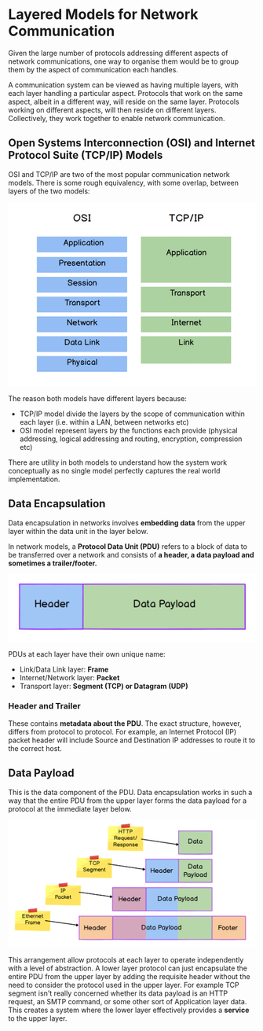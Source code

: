 # Layered Models for Network Communication

Given the large number of protocols addressing different aspects of network
communications, one way to organise them would be to group them by the
aspect of communication each handles.

A communication system can be viewed as having multiple layers, with each
layer handling a particular aspect. Protocols that work on the same aspect,
albeit in a different way, will reside on the same layer. Protocols
working on different aspects, will then reside on different layers. Collectively,
they work together to enable network communication.

## Open Systems Interconnection (OSI) and Internet Protocol Suite (TCP/IP) Models
OSI and TCP/IP are two of the most popular communication network models.
There is some rough equivalency, with some overlap, between layers of the two
models:

![OSI vs TCP/IP Models](./images/05_layered_network_model.png)

The reason both models have different layers because:
- TCP/IP model divide the layers by the scope of communication within each layer
  (i.e. within a LAN, between networks etc) 
- OSI model represent layers by the functions each provide (physical addressing,
  logical addressing and routing, encryption, compression etc)

There are utility in both models to understand how the system work conceptually
as no single model perfectly captures the real world implementation.

## Data Encapsulation
Data encapsulation in networks involves **embedding data** from the upper 
layer within the data unit in the layer below. 

In network models, a **Protocol Data Unit (PDU)** refers to a block of data
to be transferred over a network and consists of **a header, a data payload
and sometimes a trailer/footer.**

![A PDU](./images/06_pdu.png)

PDUs at each layer have their own unique name:
- Link/Data Link layer: **Frame**
- Internet/Network layer: **Packet**
- Transport layer: **Segment (TCP) or Datagram (UDP)**


### Header and Trailer
These contains **metadata about the PDU**. The exact structure, however, differs
from protocol to protocol. For example, an Internet Protocol (IP) packet header 
will include Source and Destination IP addresses to route it to the correct 
host.

## Data Payload
This is the data component of the PDU. Data encapsulation works in such a way
that the entire PDU from the upper layer forms the data payload for a protocol
at the immediate layer below.

![Data Encapsulation](./images/07_data_encapsulation.png)

This arrangement allow protocols at each layer to operate independently with a
level of abstraction. A lower layer protocol can just encapsulate the entire
PDU from the upper layer by adding the requisite header without the need to
consider the protocol used in the upper layer. For example TCP segment
isn't really concerned whether its data payload is an HTTP request, an SMTP
command, or some other sort of Application layer data. This creates a system
where the lower layer effectively provides a **service** to the upper layer.